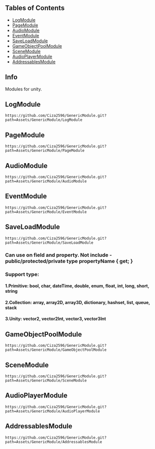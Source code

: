 ## Tables of Contents

 - [LogModule](#logmodule)
 - [PageModule](#pagemodule)
 - [AudioModule](#audiomodule)
 - [EventModule](#eventmodule)
 - [SaveLoadModule](#saveloadmodule)
 - [GameObjectPoolModule](#gameobjectpoolmodule)
 - [SceneModule](#scenemodule)
 - [AudioPlayerModule](#audioplayermodule)
 - [AddressablesModule](#addressablesmodule)

## Info
Modules for unity.

## LogModule
```
https://github.com/Ciza2596/GenericModule.git?path=Assets/GenericModule/LogModule
```

## PageModule
```
https://github.com/Ciza2596/GenericModule.git?path=Assets/GenericModule/PageModule
```

## AudioModule
```
https://github.com/Ciza2596/GenericModule.git?path=Assets/GenericModule/AudioModule
```

## EventModule
```
https://github.com/Ciza2596/GenericModule.git?path=Assets/GenericModule/EventModule
```

## SaveLoadModule
```
https://github.com/Ciza2596/GenericModule.git?path=Assets/GenericModule/SaveLoadModule
```
### Can use on field and property. Not include - public/protected/private type propertyName { get; }
### Support type:
#### 1.Primitive: bool, char, dateTime, double, enum, float, int, long, short, string
#### 2.Collection: array, array2D, array3D, dictionary, hashset, list, queue, stack
#### 3.Unity: vector2, vector2Int, vector3, vector3Int

## GameObjectPoolModule
```
https://github.com/Ciza2596/GenericModule.git?path=Assets/GenericModule/GameObjectPoolModule
```

## SceneModule
```
https://github.com/Ciza2596/GenericModule.git?path=Assets/GenericModule/SceneModule
```

## AudioPlayerModule
```
https://github.com/Ciza2596/GenericModule.git?path=Assets/GenericModule/AudioPlayerModule
```

## AddressablesModule
```
https://github.com/Ciza2596/GenericModule.git?path=Assets/GenericModule/AddressablesModule
```
